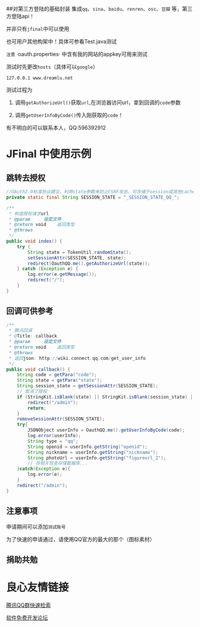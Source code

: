 ##对第三方登陆的基础封装
集成`qq`、`sina`、`baidu`、`renren`、`osc`、`豆瓣` 等，第三方登陆api！

并非只有`jfinal`中可以使用

也可用户其他构架中！具体可参看Test.java测试

`注意` ·oauth.properties· 中含有我的网站的appkey可用来测试

测试时先更改`hosts`（具体可以`google`）
```
127.0.0.1 www.dreamlu.net
```

测试过程为

1. 调用`getAuthorizeUrl()`获取`url`,在浏览器访问url，拿到回调的`code`参数

2. 调用`getUserInfoByCode()`传入刚获取的`code`！

有不明白的可以联系本人，QQ:596392912

# JFinal 中使用示例 

## 跳转去授权
```java
//OAuth2.0标准协议建议，利用state参数来防止CSRF攻击。可存储于session或其他cache中
private static final String SESSION_STATE = "_SESSION_STATE_QQ_";

/**
 * 构造授权请求url
 * @param     设定文件
 * @return void    返回类型
 * @throws
 */
public void index() {
    try {
        String state = TokenUtil.randomState();
        setSessionAttr(SESSION_STATE, state);
        redirect(OauthQQ.me().getAuthorizeUrl(state));
    } catch (Exception e) {
        log.error(e.getMessage());
        redirect("/");
    }
}
```

## 回调可供参考
```java
/**
 * 腾讯回调
 * @Title: callback
 * @param     设定文件
 * @return void    返回类型
 * @throws
 * 返回json: http://wiki.connect.qq.com/get_user_info 
 */
public void callback() {
    String code = getPara("code");
    String state = getPara("state");
    String session_state = getSessionAttr(SESSION_STATE);
    // 取消了授权
    if (StringKit.isBlank(state) || StringKit.isBlank(session_state) || !state.equals(session_state) || StringKit.isBlank(code)) {
        redirect("/admin");
        return;
    }
    removeSessionAttr(SESSION_STATE);
    try{
        JSONObject userInfo = OauthQQ.me().getUserInfoByCode(code);
        log.error(userInfo);
        String type = "qq";
        String openid = userInfo.getString("openid");
        String nickname = userInfo.getString("nickname");
        String photoUrl = userInfo.getString("figureurl_2");
        // 将相关信息存储数据库...
    }catch(Exception e){
        log.error(e);
    }
    redirect("/admin");
}
```

## 注意事项
申请期间可以添加`测试账号`

为了快速的申请通过，请使用QQ官方的最大的那个（图标素材）


## 捐助共勉
 
 
 

 
 



 # 良心友情链接

[腾讯QQ群快速检索](http://u.720life.cn/s/8cf73f7c)

[软件免费开发论坛](http://u.720life.cn/s/bbb01dc0)